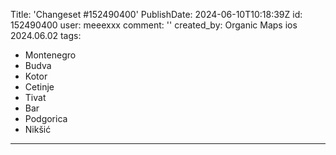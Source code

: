 Title: 'Changeset #152490400'
PublishDate: 2024-06-10T10:18:39Z
id: 152490400
user: meeexxx
comment: ''
created_by: Organic Maps ios 2024.06.02
tags:
- Montenegro
- Budva
- Kotor
- Cetinje
- Tivat
- Bar
- Podgorica
- Nikšić

---
